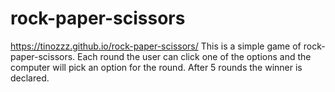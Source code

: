 # rock-paper-scissors

https://tinozzz.github.io/rock-paper-scissors/
This is a simple game of rock-paper-scissors. Each round the user can click one of the options and the computer will pick an option for the round. After 5 rounds the winner is declared.

